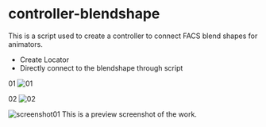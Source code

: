 # controller-blendshape
This is a script used to create a controller to connect FACS blend shapes for animators.
* Create Locator
* Directly connect to the blendshape through script

01
![01](https://user-images.githubusercontent.com/116748734/198894322-789bfa0e-1314-4af9-8af5-67ea3d3a5c11.jpg)

02
![02](https://user-images.githubusercontent.com/116748734/198894334-e77ccf10-cc75-49d4-90f3-738509e2ecd3.jpg)

![screenshot01](https://user-images.githubusercontent.com/116748734/198893943-e7f31469-954c-4244-984a-de095e053ff0.png)
This is a preview screenshot of the work. 
